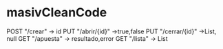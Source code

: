 # masivCleanCode
POST "/crear" -> id
PUT "/abrir/{id}" ->true,false
PUT "/cerrar/{id}" ->List<Bet>, null
GET "/apuesta" -> resultado,error
GET "/lista" -> List<Roulette>
